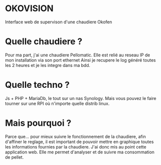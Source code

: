 # OKOVISION
Interface web de supervison d'une chaudiere Okofen

# Quelle chaudiere ?
Pour ma part, j'ai une chaudiere Pellomatic. Elle est relié au reseau IP de mon installation via son port ethernet
Ainsi je recupere le log généré toutes les 2 heures et je les integre dans ma bdd.

# Quelle techno ?
Js + PHP + MariaDb, le tout sur un nas Synology.
Mais vous pouvez le faire tourner sur une RPI où n'importe quelle distrib linux.

# Mais pourquoi ?
Parce que...
pour mieux suivre le fonctionnement de la chaudiere, afin d'affiner le reglage, il est important de pouvoir
mettre en graphique toutes les informations fournies par la chaudiere.
J'ai donc mis au point cette application web. Elle me permet d'analyser et de suivre ma consommation de pellet.


